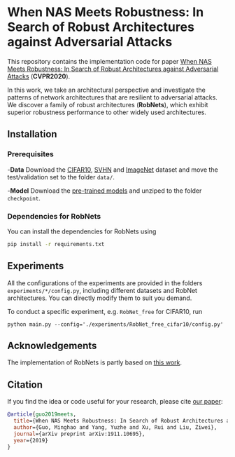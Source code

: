 # When NAS Meets Robustness: In Search of Robust Architectures against Adversarial Attacks 
This repository contains the implementation code for paper [When NAS Meets Robustness: In Search of Robust Architectures against Adversarial Attacks](https://arxiv.org/abs/1911.10695) (__CVPR2020__).

In this work, we take an architectural perspective and investigate the patterns of network architectures that are resilient to adversarial attacks. We discover a family of robust architectures (__RobNets__), which exhibit superior robustness performance to other widely used architectures.

## Installation

### Prerequisites
-__Data__ Download the [CIFAR10](https://www.cs.toronto.edu/~kriz/cifar.html), [SVHN](http://ufldl.stanford.edu/housenumbers/) and [ImageNet](http://image-net.org/download) dataset and move the test/validation set to the folder `data/`.

-__Model__ Download the [pre-trained models](https://drive.google.com/file/d/1h2JLcumQgS296Su950ZEtiJrEgxWzxfP/view?usp=sharing) and unziped to the folder `checkpoint`.


### Dependencies for RobNets 
You can install the dependencies for RobNets using
```bash
pip install -r requirements.txt
```


## Experiments
All the configurations of the experiments are provided in the folders `experiments/*/config.py`, including different datasets and RobNet architectures. You can directly modify them to suit you demand.

To conduct a specific experiment, e.g. `RobNet_free` for CIFAR10, run
```
python main.py --config='./experiments/RobNet_free_cifar10/config.py'
```

## Acknowledgements
The implementation of RobNets is partly based on [this work](https://github.com/quark0/darts).


## Citation
If you find the idea or code useful for your research, please cite [our paper](https://arxiv.org/abs/1911.10695):
```bib
@article{guo2019meets,
  title={When NAS Meets Robustness: In Search of Robust Architectures against Adversarial Attacks},
  author={Guo, Minghao and Yang, Yuzhe and Xu, Rui and Liu, Ziwei},
  journal={arXiv preprint arXiv:1911.10695},
  year={2019}
}
```

